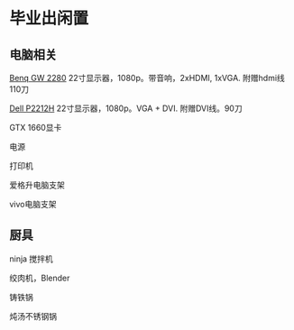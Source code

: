 # 毕业出闲置

## 电脑相关
[Benq GW 2280](https://www.benq.com/en-ap/monitor/stylish/gw2280.html) 22寸显示器，1080p。带音响，2xHDMI, 1xVGA. 附赠hdmi线 110刀

[Dell P2212H](https://www.dell.com/ae/business/p/dell-p2212h/pd) 22寸显示器，1080p。VGA + DVI. 附赠DVI线。90刀

GTX 1660显卡

电源

打印机

爱格升电脑支架

vivo电脑支架

## 厨具
ninja 搅拌机

绞肉机，Blender

铸铁锅

炖汤不锈钢锅

